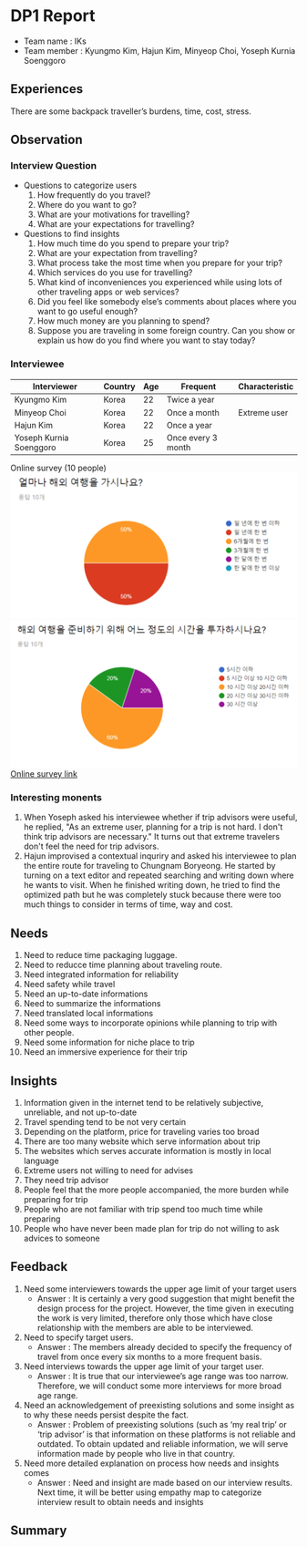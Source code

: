 # DP1 Report
* Team name : IKs
* Team member : Kyungmo Kim, Hajun Kim, Minyeop Choi, Yoseph Kurnia Soenggoro

## Experiences
There are some backpack traveller’s burdens, time, cost, stress.

## Observation
### Interview Question
* Questions to categorize users
    1. How frequently do you travel?
    1. Where do you want to go?
    1. What are your motivations for travelling?
    1. What are your expectations for travelling?
* Questions to find insights
    1. How much time do you spend to prepare your trip?
    1. What are your expectation from travelling?
    1. What process take the most time when you prepare for your trip?
    1. Which services do you use for travelling?
    1. What kind of inconveniences you experienced while using lots of other traveling apps or web services?
    1. Did you feel like somebody else’s comments about places where you want to go useful enough?
    1. How much money are you planning to spend?
    1. Suppose you are traveling in some foreign country. Can you show or explain us how do you find where you want to stay today?

### Interviewee
|Interviewer            |Country|Age|Frequent           |Characteristic|
|-----------------------|-------|---|-------------------|--------------|
|Kyungmo Kim            |Korea  |22 |Twice a year       |              |
|Minyeop Choi           |Korea  |22 |Once a month       |Extreme user  |
|Hajun Kim              |Korea  |22 |Once a year        |              |
|Yoseph Kurnia Soenggoro|Korea  |25 |Once every 3 month |              |

Online survey (10 people)
![1.png](./1.png)
![2.png](./2.png)
[Online survey link](https://goo.gl/forms/xRU3VWRuGyQMNqAi2)


### Interesting monents
1. When Yoseph asked his interviewee whether if trip advisors were useful, he replied, "As an extreme user, planning for a trip is not hard. I don't think trip advisors are necessary." It turns out that extreme travelers don't feel the need for trip advisors. 
2. Hajun improvised a contextual inquriry and asked his interviewee to plan the entire route for traveling to Chungnam Boryeong. He started by turning on a text editor and repeated searching and writing down where he wants to visit. When he finished writing down, he tried to find the optimized path but he was completely stuck because there were too much things to consider in terms of time, way and cost.

## Needs
1. Need to reduce time packaging luggage.
1. Need to reducce time planning about traveling route.
1. Need integrated information for reliability
1. Need safety while travel
1. Need an up-to-date informations
1. Need to summarize the informations
1. Need translated local informations
1. Need some ways to incorporate opinions while planning to trip with other people.
1. Need some information for niche place to trip
1. Need an immersive experience for their trip

## Insights
1. Information given in the internet tend to be relatively subjective, unreliable, and not up-to-date
1. Travel spending tend to be not very certain
1. Depending on the platform, price for traveling varies too broad
1. There are too many website which serve information about trip
1. The websites which serves accurate information is mostly in local language
1. Extreme users not willing to need for advises
1. They need trip advisor
1. People feel that the more people accompanied, the more burden while preparing for trip
1. People who are not familiar with trip spend too much time while preparing
1. People who have never been made plan for trip do not willing to ask advices to someone

## Feedback
1. Need some interviewers towards the upper age limit of your target users
    * Answer : It is certainly a very good suggestion that might benefit the design process for the project. However, the time given in executing the work is very limited, therefore only those which have close relationship with the members are able to be interviewed.
1. Need to specify target users.
    * Answer : The members already decided to specify the frequency of travel from once every six months to a more frequent basis.
1. Need interviews towards the upper age limit of your target user. 
    * Answer : It is true that our interviewee’s age range was too narrow. Therefore, we will conduct some more interviews for more broad age range.
1. Need an acknowledgement of preexisting solutions and some insight as to why these needs persist despite the fact.
    * Answer : Problem of preexisting solutions (such as ‘my real trip’ or ‘trip advisor’ is that information on these platforms is not reliable and outdated. To obtain updated and reliable information, we will serve information made by people who live in that country. 
1. Need more detailed explanation on process how needs and insights comes
    * Answer : Need and insight are made based on our interview results. Next time, it will be better using empathy map to categorize interview result to obtain needs and insights

## Summary

